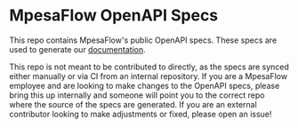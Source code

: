 # MpesaFlow OpenAPI Specs

This repo contains MpesaFlow's public OpenAPI specs. These specs are used to generate our [documentation](https://docs.mpesaflow.coom/api-reference).

This repo is not meant to be contributed to directly, as the specs are synced either manually or via CI from an internal repository. If you are a MpesaFlow employee and are looking to make changes to the OpenAPI specs, please bring this up internally and someone will point you to the correct repo where the source of the specs are generated. If you are an external contributor looking to make adjustments or fixed, please open an issue!
